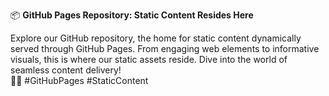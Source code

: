📦 **GitHub Pages Repository: Static Content Resides Here**

Explore our GitHub repository, the home for static content dynamically served through GitHub Pages. From engaging web elements to informative visuals, this is where our static assets reside. Dive into the world of seamless content delivery! 
<br/>🚀🌐 #GitHubPages #StaticContent
